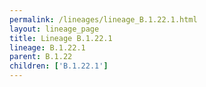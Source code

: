 ```yaml
---
permalink: /lineages/lineage_B.1.22.1.html
layout: lineage_page
title: Lineage B.1.22.1
lineage: B.1.22.1
parent: B.1.22
children: ['B.1.22.1']
---
```

